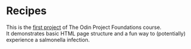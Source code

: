 # Recipes
This is the [first project](https://www.theodinproject.com/lessons/foundations-recipes) of The Odin Project Foundations course.\
It demonstrates basic HTML page structure and a fun way to (potentially) experience a salmonella infection.
